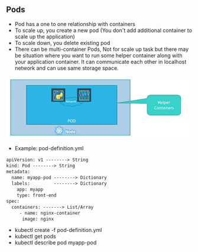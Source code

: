 ## Pods
- Pod has a one to one relationship with containers
- To scale up, you create a new pod (You don't add additional container to scale up the application)
- To scale down, you delete existing pod
- There can be multi-container Pods, Not for scale up task but there may be situation where you want to run some helper container along with your application container. It can communicate each other in localhost network and can use same storage space.

<img src=../images/11.png width="700"/>

- Example: pod-definition.yml
```
apiVersion: v1 --------> String
kind: Pod --------> String
metadata:
  name: myapp-pod --------> Dictionary
  labels:         --------> Dictionary
    app: myapp   
    type: front-end
spec:
  containers: -------> List/Array
     - name: nginx-container
      image: nginx
```
- kubectl create -f pod-definition.yml
- kubectl get pods
- kubectl describe pod myapp-pod
